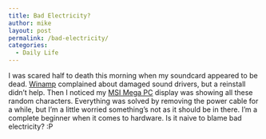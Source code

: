 ```yaml
---
title: Bad Electricity?
author: mike
layout: post
permalink: /bad-electricity/
categories:
  - Daily Life
---
```

I was scared half to death this morning when my soundcard appeared to be dead. <a target="_blank" href="http://www.winamp.com">Winamp</a> complained about damaged sound drivers, but a reinstall didn&#8217;t help. Then I noticed my <a target="_blank" href="http://www.msi.com.tw/program/products/slim_pc/slm/pro_slm_detail.php?UID=552">MSI Mega PC</a> display was showing all these random characters. Everything was solved by removing the power cable for a while, but I&#8217;m a little worried something&#8217;s not as it should be in there. I&#8217;m a complete beginner when it comes to hardware. Is it naive to blame bad electricity? :P